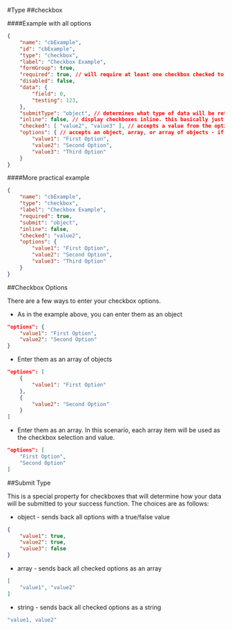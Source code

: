 #Type
##checkbox

####Example with all options

```json
{
    "name": "cbExample",
    "id": "cbExample",
    "type": "checkbox",
    "label": "Checkbox Example",
    "formGroup": true,
    "required": true, // will require at least one checkbox checked to be valid
    "disabled": false,
    "data": {
        "field": 0,
        "testing": 123,
    },
    "submitType": "object", // determines what type of data will be returned on submit (object, array, or string)
    "inline": false, // display checkboxes inline. this basically just changes the bootstrap layout for checkbox controls
    "checked": [ "value2", "value3" ], // accepts a value from the options below. can be a string or an array of options
    "options": { // accepts an object, array, or array of objects - if you specify an array, each value will populate the text value and value attribute
        "value1": "First Option",
        "value2": "Second Option",
        "value3": "Third Option"
    }
}
```

####More practical example

```json
{
    "name": "cbExample",
    "type": "checkbox",
    "label": "Checkbox Example",
    "required": true,
    "submit": "object",
    "inline": false,
    "checked": "value2",
    "options": { 
        "value1": "First Option",
        "value2": "Second Option",
        "value3": "Third Option"
    }
}
```

##Checkbox Options

There are a few ways to enter your checkbox options.

- As in the example above, you can enter them as an object

```json
"options": {
    "value1": "First Option",
    "value2": "Second Option"
}
```

- Enter them as an array of objects

```json
"options": [
    {
        "value1": "First Option"   
    },
    {
        "value2": "Second Option"
    }
]
```

- Enter them as an array. In this scenario, each array item will be used as the checkbox selection and value.

```json
"options": [
    "First Option",
    "Second Option"   
]
```

##Submit Type

This is a special property for checkboxes that will determine how your data will be submitted to your success function. The choices are as follows:

- object - sends back all options with a true/false value

```json
{
    "value1": true,
    "value2": true,
    "value3": false
}
```

 - array - sends back all checked options as an array
 
```json
[
    "value1", "value2"   
]
```

- string - sends back all checked options as a string

```javascript
"value1, value2"
```